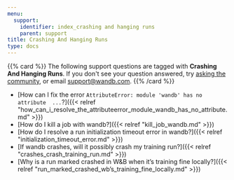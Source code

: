 ```yaml
---
menu:
  support:
    identifier: index_crashing and hanging runs
    parent: support
title: Crashing And Hanging Runs
type: docs
---
```


{{% card %}}
The following support questions are tagged with <b>Crashing And Hanging Runs</b>. If you don't see 
your question answered, try [asking the community](https://community.wandb.ai/), 
or email [support@wandb.com](mailto:support@wandb.com).
{{% /card %}}

- [How can I fix the error `AttributeError: module 'wandb' has no attribute  ...`?]({{< relref "how_can_i_resolve_the_attributeerror_module_wandb_has_no_attribute.md" >}})
- [How do I kill a job with wandb?]({{< relref "kill_job_wandb.md" >}})
- [How do I resolve a run initialization timeout error in wandb?]({{< relref "initialization_timeout_error.md" >}})
- [If wandb crashes, will it possibly crash my training run?]({{< relref "crashes_crash_training_run.md" >}})
- [Why is a run marked crashed in W&B when it’s training fine locally?]({{< relref "run_marked_crashed_wb’s_training_fine_locally.md" >}})